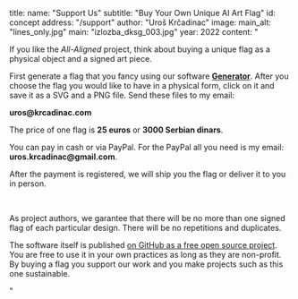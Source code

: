 title:
    name: "Support Us"
    subtitle: "Buy Your Own Unique AI Art Flag"
id: concept
address: "/support"
author: "Uroš Krčadinac"
image:
    main_alt: "lines_only.jpg"
    main: "izlozba_dksg_003.jpg"
year: 2022
content: "<p class='regular'>If you like the <em>All-Aligned</em> project, think about buying a unique flag as a physical object and a signed art piece.</p>
<p class='regular'>First generate a flag that you fancy using our software <a href='/all-aligned/generator' target='_blank'><strong>Generator</strong></a>. After you choose the flag you would like to have in a physical form, click on it and save it as a SVG and a PNG file. Send these files to my email:</p>
<p class='regular'><strong>uros@krcadinac.com</strong></p>
<p class='regular'>The price of one flag is <strong>25 euros</strong> or <strong>3000 Serbian dinars</strong>.</p>
<p class='regular'>You can pay in cash or via PayPal. For the PayPal all you need is my email: <strong>uros.krcadinac@gmail.com</strong>.</p>
<p class='regular'>After the payment is registered, we will ship you the flag or deliver it to you in person.</p>
<p class='regular'><br></p>
<p class='regular end-text'>As project authors, we garantee that there will be no more than one signed flag of each particular design. There will be no repetitions and duplicates.</p>
<p class='regular end-text'>The software itself is published <a href='/all-aligned/code' target='_blank'>on GitHub as a free open source project</a>. You are free to use it in your own practices as long as they are non-profit. By buying a flag you support our work and you make projects such as this one sustainable.</p>"